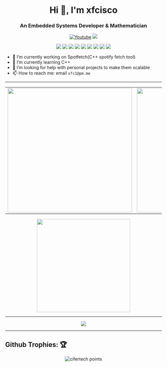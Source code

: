 <h1 align="center">Hi 👋, I'm xfcisco</h1>
<h3 align="center">An Embedded Systems Developer & Mathematician</h3>

<p align="center">
    <a href="https://www.youtube.com/channel/UCfhyTQpimu5Bp8Z4Q1rho1A?sub_confirmation=1" alt="Youtube Channel">
        <img alt="Youtube" title="Youtube" src="https://img.shields.io/badge/-Subscribe-red?style=for-the-badge&logo=youtube&logoColor=white" /></a>
    <a href="https://discord.gg/BJtTBNYHpp" alt="Programming and Linux Community">
        <img src="https://img.shields.io/discord/819650821314052106?color=7289DA&labelColor=4a64bd&logo=discord&logoColor=white&style=for-the-badge" /></a>
</p>

<p align="center">
    <img src="https://img.shields.io/badge/OS-Arco-informational?style=for-the-badge&logoColor=white&color=#57BDDA" />
    <img src="https://img.shields.io/badge/WM-dwm-informational?style=for-the-badge&logoColor=white&color=#57BDDA" />
    <img src="https://img.shields.io/badge/Shell-Zsh-informational?style=for-the-badge&logoColor=white&color=#57BDDA" />
    <img src="https://img.shields.io/badge/Editor-Vim-informational?style=for-the-badge&logoColor=white&color=#57BDDA" />
    <img src="https://img.shields.io/badge/Language-C++-informational?style=for-the-badge&logoColor=white&color=#57BDDA" />
    <img src="https://img.shields.io/badge/Language-Rust-informational?style=for-the-badge&logoColor=white&color=#57BDDA" />
    <img src="https://img.shields.io/badge/Language-Python-informational?style=for-the-badge&logoColor=white&color=#57BDDA" />
    <img src="https://img.shields.io/badge/Language-Nodejs-informational?style=for-the-badge&logoColor=white&color=#57BDDA" />
    <img src="https://img.shields.io/badge/Language-C-informational?style=for-the-badge&logoColor=white&color=#57BDDA" />
</p>

- 🔭 I’m currently working on Spotfetch(C++ spotify fetch tool)
- 🌱 I’m currently learning C++
- 🤔 I’m looking for help with personal projects to make them scalable
- 📫 How to reach me: email `xfc1@pm.me`


---
<center>
    <table>
        <tr>
            <td>
                <img width="400px" align="center" src="https://github-readme-stats.vercel.app/api?username=xfcisco&show_icons=true&theme=react&hide_border=true" />
            </td>
            <td>
                <img width="400px" align="center" src="http://github-readme-streak-stats.herokuapp.com?user=xfcisco&theme=react&hide_border=true" />
            </td>
        </tr>
    </table>
</center>

<center>
    <img width="300px" align="center" src="https://github-readme-stats.vercel.app/api/top-langs/?username=xfcisco&hide_border=true&show_icons=true&no-frame=true&theme=react" />
</center>

---
<p align="center">
     <img src="https://dcbadge.vercel.app/api/shield/466533081327861770" />
</p>

---
## Github Trophies: 🏆️

<p align="center">
    <img src="https://github-profile-trophy.vercel.app/?username=xfcisco&theme=nord&hide_border=true&no-frame=true&row=1&column=7" alt="cifertech points"/>
</p>
